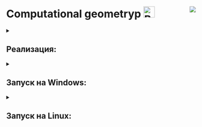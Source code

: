 # Computational geometryp <a href="https://emoji.gg/emoji/8557-bouncingsylveon"><img src="https://cdn3.emoji.gg/emojis/4236-blonde-neko-cry.gif" width="30px" height="30px" alt="BouncingSylveon"></a><img align="right" src="https://hits.seeyoufarm.com/api/count/incr/badge.svg?url=https%3A%2F%2Fgithub.com%2FE-Kozyreva%2Fconstructing_minimal_convex_hull&count_bg=%23F9D716&title_bg=%23FFFFFF&icon=&icon_color=%23E7E7E7&title=%E3%85%A4&edge_flat=false"/>

<details><summary><h2>Реализация:</h2></summary>
  <ul>
    <li><code>main.ipynb</code> запуск алгоритмов в Jupyter Notebook;</li>
    <li><code>algorithms</code> алгоритмы построения минимальных выпуклых оболочек;<br>
    <li><code>output</code> визуализация построенных оболочек;<br>
      <img src="https://github.com/E-Kozyreva/constructing_minimal_convex_hull/assets/83861300/0785e563-0db5-4b93-85c9-f719e1e9b554"/>
      <img src="https://github.com/E-Kozyreva/constructing_minimal_convex_hull/assets/83861300/ccfbf8f6-fd11-4c2e-b4cf-d17cae83ae04"/>
    </li>
    <li><code>requirements.txt</code> нужные утилиты для запуска алгоритмов (лучше использовать python 3.10 и venv).</li>
  </ul>
</details>

<details><summary><h2>Запуск на Windows:</h2></summary>
<ul>
  <li><code>python -m venv venv</code></li>
  <li><code>venv/Scripts/activate</code></li>
  <li><code>pip install -r requirements.txt</code></li>
  <li><code>main.ipynb</code></li>
</ul>
</details>

<details><summary><h2>Запуск на Linux:</h2></summary>
<ul>
  <li><code>python3 -m venv venv</code></li>
  <li><code>venv/bin/activate</code></li>
  <li><code>pip3 install -r requirements.txt</code></li>
  <li><code>main.ipynb</code></li>
</ul>
</details>
